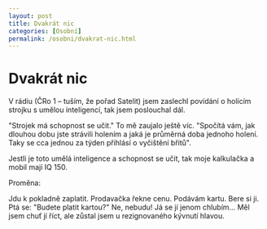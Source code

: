 ```yaml
---
layout: post
title: Dvakrát nic
categories: [Osobní]
permalink: /osobni/dvakrat-nic.html
---
```

# Dvakrát nic

V rádiu (ČRo 1 – tuším, že pořad Satelit) jsem zaslechl povídání o holícím strojku s umělou inteligencí, tak jsem poslouchal dál.

"Strojek má schopnost se učit." To mě zaujalo ještě víc. "Spočítá vám, jak dlouhou dobu jste strávili holením a jaká je průměrná doba jednoho holení. Taky se cca jednou za týden přihlásí o vyčištění břitů".

Jestli je toto umělá inteligence a schopnost se učit, tak moje kalkulačka a mobil mají IQ 150.

Proměna:

Jdu k pokladně zaplatit. Prodavačka řekne cenu. Podávám kartu. Bere si ji. Ptá se: "Budete platit kartou?" Ne, nebudu! Já se jí jenom chlubím… Měl jsem chuť jí říct, ale zůstal jsem u rezignovaného kývnutí hlavou.

